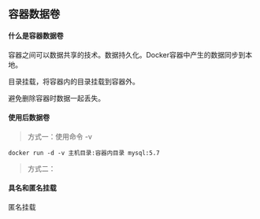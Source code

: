 ## 容器数据卷

#### 什么是容器数据卷

容器之间可以数据共享的技术。数据持久化。Docker容器中产生的数据同步到本地。

目录挂载，将容器内的目录挂载到容器外。

避免删除容器时数据一起丢失。

#### 使用后数据卷

> 方式一：使用命令 -v

```shell
docker run -d -v 主机目录:容器内目录 mysql:5.7
```

> 方式二：



#### 具名和匿名挂载

匿名挂载